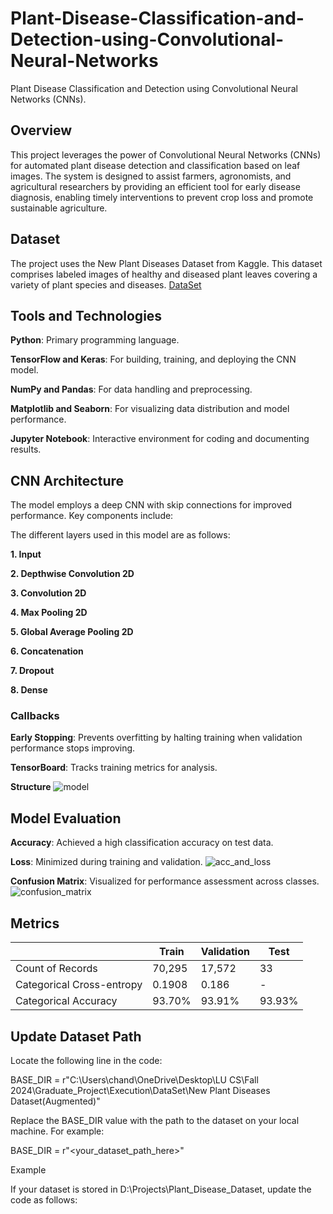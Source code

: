 # Plant-Disease-Classification-and-Detection-using-Convolutional-Neural-Networks
Plant Disease Classification and Detection using Convolutional Neural Networks (CNNs). 

## Overview

This project leverages the power of Convolutional Neural Networks (CNNs) for automated plant disease detection and classification based on leaf images. The system is designed to assist farmers, agronomists, and agricultural researchers by providing an efficient tool for early disease diagnosis, enabling timely interventions to prevent crop loss and promote sustainable agriculture.

## Dataset

The project uses the New Plant Diseases Dataset from Kaggle. This dataset comprises labeled images of healthy and diseased plant leaves covering a variety of plant species and diseases.
[DataSet](https://www.kaggle.com/datasets/vipoooool/new-plant-diseases-dataset)

## Tools and Technologies

**Python**: Primary programming language.

**TensorFlow and Keras**: For building, training, and deploying the CNN model.

**NumPy and Pandas**: For data handling and preprocessing.

**Matplotlib and Seaborn**: For visualizing data distribution and model performance.

**Jupyter Notebook**: Interactive environment for coding and documenting results.

## CNN Architecture

The model employs a deep CNN with skip connections for improved performance. Key components include:

The different layers used in this model are as follows:

**1. Input**

**2. Depthwise Convolution 2D**

**3. Convolution 2D**

**4. Max Pooling 2D**

**5. Global Average Pooling 2D**

**6. Concatenation**

**7. Dropout**

**8. Dense**

### Callbacks

**Early Stopping**: Prevents overfitting by halting training when validation performance stops improving.

**TensorBoard**: Tracks training metrics for analysis.

**Structure**
![model](https://github.com/user-attachments/assets/e7c98079-1f11-4d34-bbcc-f8dfe201f839)


## Model Evaluation

**Accuracy**: Achieved a high classification accuracy on test data.

**Loss**: Minimized during training and validation.
![acc_and_loss](https://github.com/user-attachments/assets/40a40c2a-da6e-416d-b47b-c634711da5ad)



**Confusion Matrix**: Visualized for performance assessment across classes.
![confusion_matrix](https://github.com/user-attachments/assets/2298f37b-d018-486b-835c-94fa2a523e96)


## **Metrics**
| | Train | Validation | Test |
| --- | --- | --- | --- |
| Count of Records | 70,295 | 17,572 | 33 |
| Categorical Cross-entropy | 0.1908 | 0.186 | - |
| Categorical Accuracy | 93.70% | 93.91% | 93.93% |


## Update Dataset Path

Locate the following line in the code:

BASE_DIR = r"C:\Users\chand\OneDrive\Desktop\LU CS\Fall 2024\Graduate_Project\Execution\DataSet\New Plant Diseases Dataset(Augmented)"

Replace the BASE_DIR value with the path to the dataset on your local machine. For example:

BASE_DIR = r"<your_dataset_path_here>"

Example

If your dataset is stored in D:\Projects\Plant_Disease_Dataset, update the code as follows:
			
			
			
